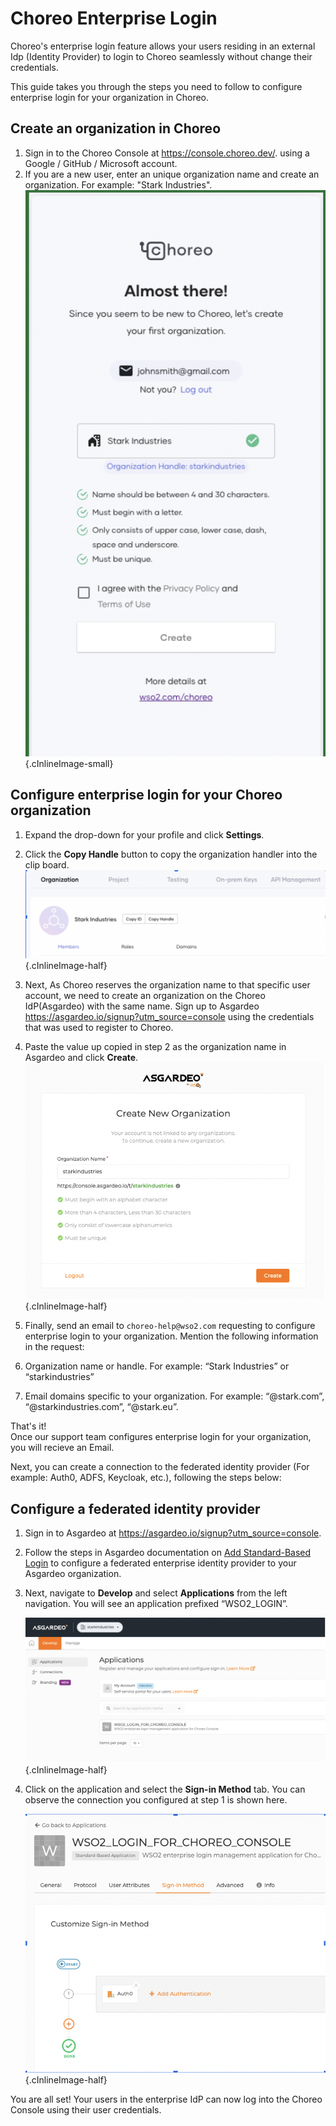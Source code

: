 # Choreo Enterprise Login

Choreo's enterprise login feature allows your users residing in an external Idp (Identity Provider) to login to Choreo seamlessly without change their credentials.

This guide takes you through the steps you need to follow to configure enterprise login for your organization in Choreo. 

## Create an organization in Choreo

1. Sign in to the Choreo Console at <a>https://console.choreo.dev/</a>. using a Google / GitHub / Microsoft account.
2. If you are a new user, enter an unique organization name and create an organization. For example: "Stark Industries".
 ![Create an organization in Choreo](../assets/img/references/enterprise-login/create-choreo-organization.png){.cInlineImage-small}
 
## Configure enterprise login for your Choreo organization

1. Expand the drop-down for your profile and click **Settings**.
2. Click the **Copy Handle** button to copy the organization handler  into the clip board.
 ![Copy organization name](../assets/img/references/enterprise-login/copy-organization-name.png){.cInlineImage-half}

3. Next, As Choreo reserves the organization name to that specific user account, we need to create an organization on the Choreo IdP(Asgardeo) with the same name. Sign up to Asgardeo <a>https://asgardeo.io/signup?utm_source=console</a> using the credentials that was used to register to Choreo. 

4. Paste the value up copied in step 2 as the organization name in Asgardeo and click **Create**. 
 ![Create an organization in Asgardeo](../assets/img/references/enterprise-login/create-asgardeo-organization.png){.cInlineImage-half}

5. Finally, send an email to `choreo-help@wso2.com` requesting to configure enterprise login to your organization. 
 Mention the following information in the request:
 1. Organization name or handle. For example: “Stark Industries” or “starkindustries”
 2. Email domains specific to your organization. For example: “@stark.com”, “@starkindustries.com”, “@stark.eu”.

That's it!  
Once our support team configures enterprise login for your organization, you will recieve an Email.

Next, you can create a connection to the federated identity provider (For example: Auth0, ADFS, Keycloak, etc.), following the steps below:

## Configure a federated identity provider

1. Sign in to Asgardeo at <a>https://asgardeo.io/signup?utm_source=console</a>.

2. Follow the steps in Asgardeo documentation on [Add Standard-Based Login](https://wso2.com/asgardeo/docs/guides/authentication/enterprise-login/) to configure a federated enterprise identity provider to your Asgardeo organization.

3. Next, navigate to **Develop** and select **Applications** from the left navigation. You will see an application prefixed “WSO2_LOGIN”. 

     ![Asgardeo applications](../assets/img/references/enterprise-login/asgardeo-application.png){.cInlineImage-half}

4. Click on the application and select the **Sign-in Method** tab. You can observe the connection you configured at step 1 is shown here.

     ![Asgardeo applications](../assets/img/references/enterprise-login/sign-in-method.png){.cInlineImage-half}

You are all set! Your users in the enterprise IdP can now log into the Choreo Console using their user credentials.

